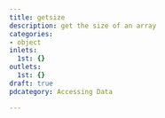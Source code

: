 ```yaml
---
title: getsize
description: get the size of an array
categories:
- object
inlets:
  1st: {}
outlets:
  1st: {}
draft: true
pdcategory: Accessing Data

---
```


